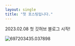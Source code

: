 ```yaml
---
layout: single
title: "첫 포스팅입니다."
---
```


2023.02.08 첫 깃허브 블로그 시작!

![697203435.037898]({{site.url}}/images/2023-02-10-first/697203435.037898-6016753.jpg)
